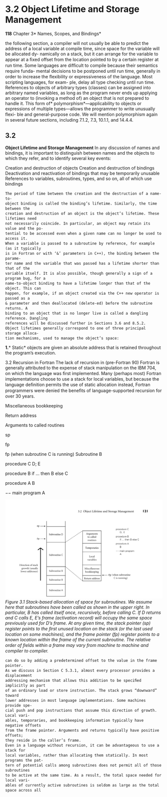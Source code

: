# 3.2 Object Lifetime and Storage Management

**118**
Chapter 3* Names, Scopes, and Bindings*

the following section, a compiler will not usually be able to predict the address of
a local variable at compile time, since space for the variable will be allocated dy-
namically on a stack, but it can arrange for the variable to appear at a ﬁxed offset
from the location pointed to by a certain register at run time.
Some languages are difﬁcult to compile because their semantics require funda-
mental decisions to be postponed until run time, generally in order to increase the
ﬂexibility or expressiveness of the language. Most scripting languages, for exam-
ple, delay all type checking until run time. References to objects of arbitrary types
(classes) can be assigned into arbitrary named variables, as long as the program
never ends up applying an operator to (invoking a method of) an object that is
not prepared to handle it. This form of* polymorphism*—applicability to objects or
expressions of multiple types—allows the programmer to write unusually ﬂexi-
ble and general-purpose code. We will mention polymorphism again in several
future sections, including 7.1.2, 7.3, 10.1.1, and 14.4.4.
## 3.2

**Object Lifetime and Storage Management**
In any discussion of names and bindings, it is important to distinguish between
names and the objects to which they refer, and to identify several key events:

Creation and destruction of objects
Creation and destruction of bindings
Deactivation and reactivation of bindings that may be temporarily unusable
References to variables, subroutines, types, and so on, all of which use bindings

```
The period of time between the creation and the destruction of a name-to-
object binding is called the binding’s lifetime. Similarly, the time between the
creation and destruction of an object is the object’s lifetime. These lifetimes need
not necessarily coincide. In particular, an object may retain its value and the po-
tential to be accessed even when a given name can no longer be used to access it.
When a variable is passed to a subroutine by reference, for example (as it typically
is in Fortran or with ‘&’ parameters in C++), the binding between the parame-
ter name and the variable that was passed has a lifetime shorter than that of the
variable itself. It is also possible, though generally a sign of a program bug, for a
name-to-object binding to have a lifetime longer than that of the object. This can
happen, for example, if an object created via the C++ new operator is passed as a
& parameter and then deallocated (delete-ed) before the subroutine returns. A
binding to an object that is no longer live is called a dangling reference. Dangling
references will be discussed further in Sections 3.6 and 8.5.2.
Object lifetimes generally correspond to one of three principal storage alloca-
tion mechanisms, used to manage the object’s space:
```

**1.*** Static* objects are given an absolute address that is retained throughout the
program’s execution.

3.2 Recursion in Fortran
The lack of recursion in (pre-Fortran 90) Fortran is generally attributed to the
expense of stack manipulation on the IBM 704, on which the language was
ﬁrst implemented. Many (perhaps most) Fortran implementations choose to
use a stack for local variables, but because the language deﬁnition permits the
use of static allocation instead, Fortran programmers were denied the beneﬁts
of language-supported recursion for over 30 years.

Miscellaneous
bookkeeping

Return address

Arguments
to called
routines

sp

fp

fp (when subroutine
        C is running) 
Subroutine B

procedure C
      D;  E

procedure B
      if ... then B else C

procedure A
      B

−− main program
      A


![Figure 3.1 Stack-based allocation...](images/page_154_vector_345.png)
*Figure 3.1 Stack-based allocation of space for subroutines. We assume here that subroutines have been called as shown in the upper right. In particular, B has called itself once, recursively, before calling C. If D returns and C calls E, E’s frame (activation record) will occupy the same space previously used for D’s frame. At any given time, the stack pointer (sp) register points to the ﬁrst unused location on the stack (or the last used location on some machines), and the frame pointer (fp) register points to a known location within the frame of the current subroutine. The relative order of ﬁelds within a frame may vary from machine to machine and compiler to compiler.*

```
can do so by adding a predetermined offset to the value in the frame pointer.
As we discuss in Section C 5.3.1, almost every processor provides a displacement
addressing mechanism that allows this addition to be speciﬁed implicitly as part
of an ordinary load or store instruction. The stack grows “downward” toward
lower addresses in most language implementations. Some machines provide spe-
cial push and pop instructions that assume this direction of growth. Local vari-
ables, temporaries, and bookkeeping information typically have negative offsets
from the frame pointer. Arguments and returns typically have positive offsets;
they reside in the caller’s frame.
Even in a language without recursion, it can be advantageous to use a stack for
local variables, rather than allocating them statically. In most programs the pat-
tern of potential calls among subroutines does not permit all of those subroutines
to be active at the same time. As a result, the total space needed for local vari-
ables of currently active subroutines is seldom as large as the total space across all
```

